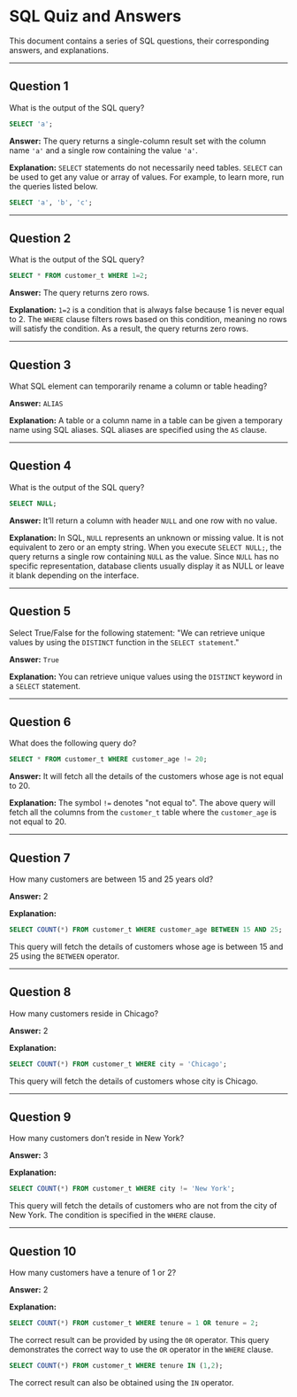 
# SQL Quiz and Answers

This document contains a series of SQL questions, their corresponding answers, and explanations.

---

## Question 1

What is the output of the SQL query?
```sql
SELECT 'a';
```
**Answer:**
The query returns a single-column result set with the column name `'a'` and a single row containing the value `'a'`.

**Explanation:**
`SELECT` statements do not necessarily need tables. `SELECT` can be used to get any value or array of values. For example, to learn more, run the queries listed below.
```sql
SELECT 'a', 'b', 'c';
```

---

## Question 2

What is the output of the SQL query?
```sql
SELECT * FROM customer_t WHERE 1=2;
```
**Answer:**
The query returns zero rows.

**Explanation:**
`1=2` is a condition that is always false because 1 is never equal to 2.
The `WHERE` clause filters rows based on this condition, meaning no rows will satisfy the condition.
As a result, the query returns zero rows.

---

## Question 3

What SQL element can temporarily rename a column or table heading?

**Answer:**
`ALIAS`

**Explanation:**
A table or a column name in a table can be given a temporary name using SQL aliases. 
SQL aliases are specified using the `AS` clause.

---

## Question 4

What is the output of the SQL query?
```sql
SELECT NULL;
```
**Answer:**
It’ll return a column with header `NULL` and one row with no value.

**Explanation:**
In SQL, `NULL` represents an unknown or missing value. 
It is not equivalent to zero or an empty string.
When you execute `SELECT NULL;`, the query returns a single row containing `NULL` as the value.
Since `NULL` has no specific representation, database clients usually display it as NULL or leave it blank depending on the interface.

---

## Question 5

Select True/False for the following statement:
"We can retrieve unique values by using the `DISTINCT` function in the `SELECT statement`."

**Answer:**
`True`

**Explanation:**
You can retrieve unique values using the `DISTINCT` keyword in a `SELECT` statement.

---

## Question 6
What does the following query do?

```SQL
SELECT * FROM customer_t WHERE customer_age != 20;
```

**Answer:**
It will fetch all the details of the customers whose age is not equal to 20.

**Explanation:**
The symbol `!=` denotes "not equal to".
The above query will fetch all the columns from the `customer_t` table where the `customer_age` is not equal to 20.

---

## Question 7
How many customers are between 15 and 25 years old?

**Answer:**
2

**Explanation:**
```SQL
SELECT COUNT(*) FROM customer_t WHERE customer_age BETWEEN 15 AND 25;
```
This query will fetch the details of customers whose age is between 15 and 25 using the `BETWEEN` operator.

---

## Question 8
How many customers reside in Chicago?

**Answer:**
2

**Explanation:**
```SQL
SELECT COUNT(*) FROM customer_t WHERE city = 'Chicago';
```
This query will fetch the details of customers whose city is Chicago.

---

## Question 9
How many customers don’t reside in New York?

**Answer:**
3

**Explanation:**
```SQL
SELECT COUNT(*) FROM customer_t WHERE city != 'New York';
```
This query will fetch the details of customers who are not from the city of New York. 
The condition is specified in the `WHERE` clause.

---

## Question 10
How many customers have a tenure of 1 or 2?

**Answer:**
2

**Explanation:**

```SQL
SELECT COUNT(*) FROM customer_t WHERE tenure = 1 OR tenure = 2;
```
The correct result can be provided by using the `OR` operator. 
This query demonstrates the correct way to use the `OR` operator in the `WHERE` clause.

```SQL
SELECT COUNT(*) FROM customer_t WHERE tenure IN (1,2);
```
The correct result can also be obtained using the `IN` operator.



